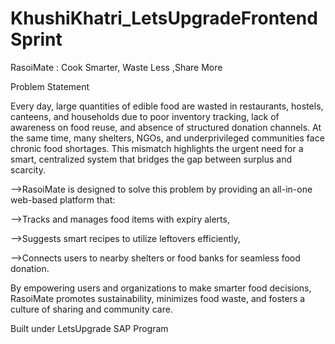 # KhushiKhatri_LetsUpgradeFrontendSprint
RasoiMate : Cook Smarter, Waste Less ,Share More

Problem Statement

Every day, large quantities of edible food are wasted in restaurants, hostels, canteens, and households due to poor inventory tracking, lack of awareness on food reuse, and absence of structured donation channels. At the same time, many shelters, NGOs, and underprivileged communities face chronic food shortages. This mismatch highlights the urgent need for a smart, centralized system that bridges the gap between surplus and scarcity.

-->RasoiMate is designed to solve this problem by providing an all-in-one web-based platform that:

-->Tracks and manages food items with expiry alerts,

-->Suggests smart recipes to utilize leftovers efficiently,

-->Connects users to nearby shelters or food banks for seamless food donation.


By empowering users and organizations to make smarter food decisions, RasoiMate promotes sustainability, minimizes food waste, and fosters a culture of sharing and community care.

Built under LetsUpgrade SAP Program
